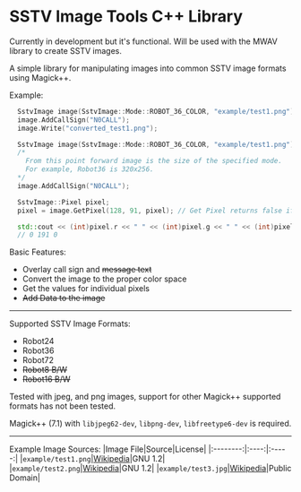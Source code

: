 # SSTV Image Tools C++ Library

Currently in development but it's functional. Will be used with the MWAV library to create SSTV images.

A simple library for manipulating images into common SSTV image formats using Magick++.

Example:
```cpp
  SstvImage image(SstvImage::Mode::ROBOT_36_COLOR, "example/test1.png");
  image.AddCallSign("N0CALL");
  image.Write("converted_test1.png");
```

```cpp
  SstvImage image(SstvImage::Mode::ROBOT_36_COLOR, "example/test1.png");
  /* 
    From this point forward image is the size of the specified mode.
    For example, Robot36 is 320x256.
  */
  image.AddCallSign("N0CALL");

  SstvImage::Pixel pixel;
  pixel = image.GetPixel(128, 91, pixel); // Get Pixel returns false if the pixel is out of bounds

  std::cout << (int)pixel.r << " " << (int)pixel.g << " " << (int)pixel.b << std::endl;
  // 0 191 0
```

Basic Features:
- Overlay call sign and ~~message text~~
- Convert the image to the proper color space
- Get the values for individual pixels
- ~~Add Data to the image~~

***

Supported SSTV Image Formats:
- Robot24
- Robot36
- Robot72
- ~~Robot8 B/W~~
- ~~Robot16 B/W~~

Tested with jpeg, and png images, support for other Magick++ supported formats has not been tested.

Magick++ (7.1) with ``libjpeg62-dev``, ``libpng-dev``, ``libfreetype6-dev`` is required.

***

Example Image Sources:
|Image File|Source|License|
|:--------:|:----:|:-----:|
|`example/test1.png`|[Wikipedia](https://en.wikipedia.org/wiki/File:Philips_PM5544.svg)|GNU 1.2|
|`example/test2.png`|[Wikipedia](https://en.wikipedia.org/wiki/File:TwibrightLinksTestCard.png)|GNU 1.2|
|`example/test3.jpg`|[Wikipedia](https://en.wikipedia.org/wiki/File:SMPTE_Color_Bars.svg)|Public Domain|

